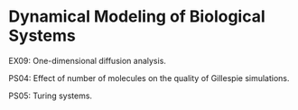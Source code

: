 # Dynamical Modeling of Biological Systems

EX09: One-dimensional diffusion analysis.

PS04: Effect of number of molecules on the quality of Gillespie simulations.

PS05: Turing systems.
